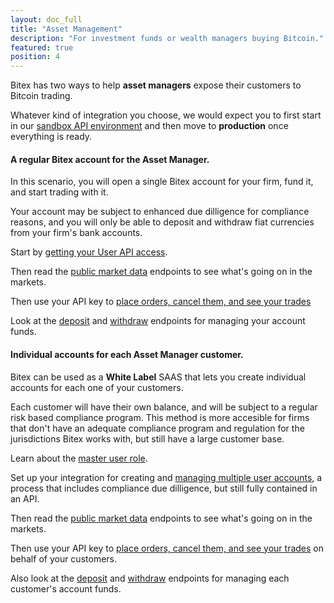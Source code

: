 ```yaml
---
layout: doc_full
title: "Asset Management"
description: "For investment funds or wealth managers buying Bitcoin."
featured: true
position: 4
---
```


Bitex has two ways to help __asset managers__ expose their customers to
Bitcoin trading.

Whatever kind of integration you choose, we would expect you to first start
in our [sandbox API environment](/docs/sandbox/welcome) and then move to
**production** once everything is ready.

#### A regular Bitex account for the Asset Manager.

In this scenario, you will open a single Bitex account for your firm,
fund it, and start trading with it.

Your account may be subject to enhanced due dilligence for compliance reasons,
and you will only be able to deposit and withdraw fiat currencies from
your firm's bank accounts.

Start by [getting your User API access](/docs/authentication/welcome).

Then read the [public market
data](https://developers.bitex.la/?version=latest#d7e259a6-b126-4d4c-ae66-b456242d33a6) endpoints
to see what's going on in the markets.

Then use your API key to [place orders, cancel them, and see your
trades](https://developers.bitex.la/?version=latest#6d5f5991-ba42-448f-9583-3b4d48e18350)

Look at the
[deposit](https://developers.bitex.la/?version=latest#e6d2a366-043b-4173-9b80-ed68f62341b7)
and [withdraw](https://developers.bitex.la/?version=latest#f3eaffd6-5d16-45f6-a15a-34e83ebdea32)
endpoints for managing your account funds.

#### Individual accounts for each Asset Manager customer.

Bitex can be used as a __White Label__ SAAS that lets you create individual accounts
for each one of your customers.

Each customer will have their own balance, and will be subject to a regular
risk based compliance program. This method is more accesible for firms that
don't have an adequate compliance program  and regulation for the jurisdictions
Bitex works with, but still have a large customer base.

Learn about the [master user role](/docs/authentication/welcome).

Set up your integration for creating and [managing multiple user accounts](/docs/users/welcome),
a process that includes compliance due dilligence, but still
fully contained in an API.

Then read the [public market
data](https://developers.bitex.la/?version=latest#d7e259a6-b126-4d4c-ae66-b456242d33a6) endpoints
to see what's going on in the markets.

Then use your API key to [place orders, cancel them, and see your
trades](https://developers.bitex.la/?version=latest#6d5f5991-ba42-448f-9583-3b4d48e18350)
on behalf of your customers.

Also look at the
[deposit](https://developers.bitex.la/?version=latest#e6d2a366-043b-4173-9b80-ed68f62341b7)
and [withdraw](https://developers.bitex.la/?version=latest#f3eaffd6-5d16-45f6-a15a-34e83ebdea32)
endpoints for managing each customer's account funds.

